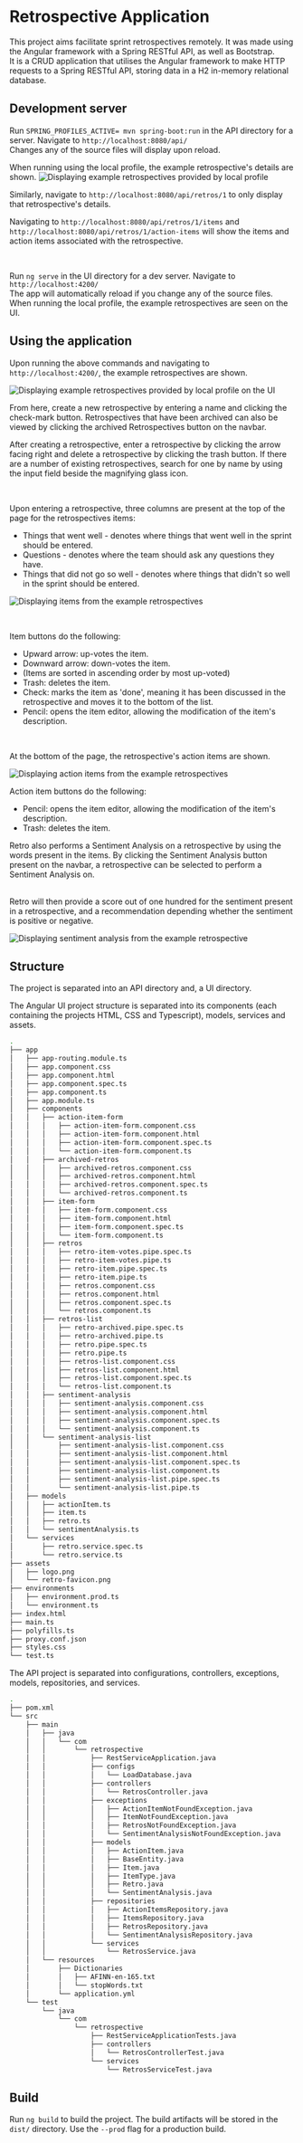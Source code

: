 # Retrospective Application

This project aims facilitate sprint retrospectives remotely. It was made using the Angular framework with a Spring RESTful API, as well as Bootstrap.
<br>
It is a CRUD application that utilises the Angular framework to make HTTP requests to a Spring RESTful API, storing data in a H2 in-memory relational database.

## Development server

Run `SPRING_PROFILES_ACTIVE= mvn spring-boot:run` in the API directory for a server. Navigate to `http://localhost:8080/api/` 
<br> 
Changes any of the source files will display upon reload.

When running using the local profile, the example retrospective's details are shown.
![Displaying example retrospectives provided by local profile](retro-api-8080.PNG)

Similarly, navigate to `http://localhost:8080/api/retros/1` to only display that retrospective's details.
<br>

Navigating to `http://localhost:8080/api/retros/1/items` and `http://localhost:8080/api/retros/1/action-items` will show the items and action items associated with the retrospective.

<br>

Run `ng serve` in the UI directory for a dev server. Navigate to `http://localhost:4200/` 
<br>
The app will automatically reload if you change any of the source files.
When running the local profile, the example retrospectives are seen on the UI.

## Using the application
Upon running the above commands and navigating to `http://localhost:4200/`, the example retrospectives are shown.

![Displaying example retrospectives provided by local profile on the UI](retros-home.PNG)

From here, create a new retrospective by entering a name and clicking the check-mark button. Retrospectives that have been archived can also be 
viewed by clicking the archived Retrospectives button on the navbar.
<br>

After creating a retrospective, enter a retrospective by clicking the arrow facing right and delete a retrospective by clicking the trash button.
If there are a number of existing retrospectives, search for one by name by using the input field beside the magnifying glass icon.

<br>

Upon entering a retrospective, three columns are present at the top of the page for the retrospectives items:
- Things that went well - denotes where things that went well in the sprint should be entered.
- Questions - denotes where the team should ask any questions they have.
- Things that did not go so well - denotes where things that didn't so well in the sprint should be entered.

![Displaying items from the example retrospectives](retro-items.PNG)

<br>

Item buttons do the following: 
- Upward arrow: up-votes the item.
- Downward arrow: down-votes the item.
- (Items are sorted in ascending order by most up-voted)
- Trash: deletes the item.
- Check: marks the item as 'done', meaning it has been discussed in the retrospective and moves it to the bottom of the list.
- Pencil: opens the item editor, allowing the modification of the item's description.

<br>

At the bottom of the page, the retrospective's action items are shown.

![Displaying action items from the example retrospectives](retro-action-items.PNG)

Action item buttons do the following:
- Pencil: opens the item editor, allowing the modification of the item's description.
- Trash: deletes the item.

Retro also performs a Sentiment Analysis on a retrospective by using the words present in the items. By clicking 
the Sentiment Analysis button present on the navbar, a retrospective can be selected to perform a Sentiment Analysis
on.

<br>
Retro will then provide a score out of one hundred for the sentiment present in a retrospective, 
and a recommendation depending whether the sentiment is positive or negative.

![Displaying sentiment analysis from the example retrospective](retro-sentiment-analysis.PNG)

## Structure

The project is separated into an API directory and, a UI directory.
 
The Angular UI project structure is separated into its components (each containing the projects HTML, CSS and Typescript), models, services and assets.

``` BASH
.
├── app
│   ├── app-routing.module.ts
│   ├── app.component.css
│   ├── app.component.html
│   ├── app.component.spec.ts
│   ├── app.component.ts
│   ├── app.module.ts
│   ├── components
│   │   ├── action-item-form
│   │   │   ├── action-item-form.component.css
│   │   │   ├── action-item-form.component.html
│   │   │   ├── action-item-form.component.spec.ts
│   │   │   └── action-item-form.component.ts
│   │   ├── archived-retros
│   │   │   ├── archived-retros.component.css
│   │   │   ├── archived-retros.component.html
│   │   │   ├── archived-retros.component.spec.ts
│   │   │   └── archived-retros.component.ts
│   │   ├── item-form
│   │   │   ├── item-form.component.css
│   │   │   ├── item-form.component.html
│   │   │   ├── item-form.component.spec.ts
│   │   │   └── item-form.component.ts
│   │   ├── retros
│   │   │   ├── retro-item-votes.pipe.spec.ts
│   │   │   ├── retro-item-votes.pipe.ts
│   │   │   ├── retro-item.pipe.spec.ts
│   │   │   ├── retro-item.pipe.ts
│   │   │   ├── retros.component.css
│   │   │   ├── retros.component.html
│   │   │   ├── retros.component.spec.ts
│   │   │   └── retros.component.ts
│   │   ├── retros-list
│   │   │   ├── retro-archived.pipe.spec.ts
│   │   │   ├── retro-archived.pipe.ts
│   │   │   ├── retro.pipe.spec.ts
│   │   │   ├── retro.pipe.ts
│   │   │   ├── retros-list.component.css
│   │   │   ├── retros-list.component.html
│   │   │   ├── retros-list.component.spec.ts
│   │   │   └── retros-list.component.ts
│   │   ├── sentiment-analysis
│   │   │   ├── sentiment-analysis.component.css
│   │   │   ├── sentiment-analysis.component.html
│   │   │   ├── sentiment-analysis.component.spec.ts
│   │   │   └── sentiment-analysis.component.ts
│   │   └── sentiment-analysis-list
│   │       ├── sentiment-analysis-list.component.css
│   │       ├── sentiment-analysis-list.component.html
│   │       ├── sentiment-analysis-list.component.spec.ts
│   │       ├── sentiment-analysis-list.component.ts
│   │       ├── sentiment-analysis-list.pipe.spec.ts
│   │       └── sentiment-analysis-list.pipe.ts
│   ├── models
│   │   ├── actionItem.ts
│   │   ├── item.ts
│   │   ├── retro.ts
│   │   └── sentimentAnalysis.ts
│   └── services
│       ├── retro.service.spec.ts
│       └── retro.service.ts
├── assets
│   ├── logo.png
│   └── retro-favicon.png
├── environments
│   ├── environment.prod.ts
│   └── environment.ts
├── index.html
├── main.ts
├── polyfills.ts
├── proxy.conf.json
├── styles.css
└── test.ts
```

The API project is separated into configurations, controllers, exceptions, models, repositories, and services.

``` BASH
.
├── pom.xml
└── src
    ├── main
    │   ├── java
    │   │   └── com
    │   │       └── retrospective
    │   │           ├── RestServiceApplication.java
    │   │           ├── configs
    │   │           │   └── LoadDatabase.java
    │   │           ├── controllers
    │   │           │   └── RetrosController.java
    │   │           ├── exceptions
    │   │           │   ├── ActionItemNotFoundException.java
    │   │           │   ├── ItemNotFoundException.java
    │   │           │   ├── RetrosNotFoundException.java
    │   │           │   └── SentimentAnalysisNotFoundException.java
    │   │           ├── models
    │   │           │   ├── ActionItem.java
    │   │           │   ├── BaseEntity.java
    │   │           │   ├── Item.java
    │   │           │   ├── ItemType.java
    │   │           │   ├── Retro.java
    │   │           │   └── SentimentAnalysis.java
    │   │           ├── repositories
    │   │           │   ├── ActionItemsRepository.java
    │   │           │   ├── ItemsRepository.java
    │   │           │   ├── RetrosRepository.java
    │   │           │   └── SentimentAnalysisRepository.java
    │   │           └── services
    │   │               └── RetrosService.java
    │   └── resources
    │       ├── Dictionaries
    │       │   ├── AFINN-en-165.txt
    │       │   └── stopWords.txt
    │       └── application.yml
    └── test
        └── java
            └── com
                └── retrospective
                    ├── RestServiceApplicationTests.java
                    ├── controllers
                    │   └── RetrosControllerTest.java
                    └── services
                        └── RetrosServiceTest.java


```

## Build

Run `ng build` to build the project. The build artifacts will be stored in the `dist/` directory. Use the `--prod` flag for a production build.
